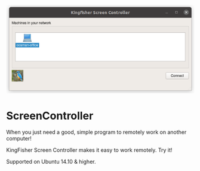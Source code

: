 
  
![screen-controller-1.png](resources/screen-controller-1.png)

# ScreenController
When you just need a good, simple program to remotely work on another computer!


KingFisher Screen Controller makes it easy to work remotely. Try it!

Supported on Ubuntu 14.10 & higher.

